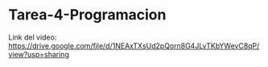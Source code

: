 # Tarea-4-Programacion
Link del video: https://drive.google.com/file/d/1NEAxTXsUd2pQorn8G4JLyTKbYWevC8qP/view?usp=sharing
